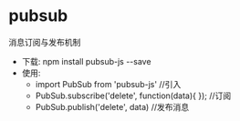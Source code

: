 # pubsub

消息订阅与发布机制

- 下载: npm install pubsub-js --save
- 使用:
  - import PubSub from 'pubsub-js' //引入
  - PubSub.subscribe('delete', function(data){ }); //订阅
  - PubSub.publish('delete', data) //发布消息
